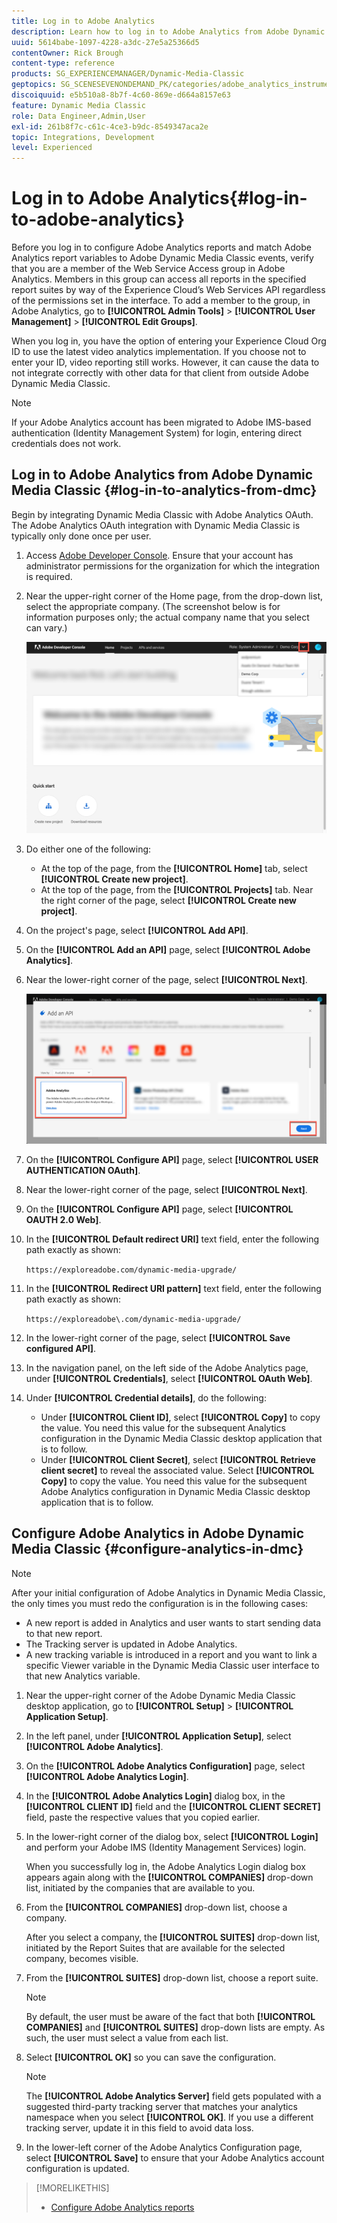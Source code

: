 ```yaml
---
title: Log in to Adobe Analytics
description: Learn how to log in to Adobe Analytics from Adobe Dynamic Media Classic.
uuid: 5614babe-1097-4228-a3dc-27e5a25366d5
contentOwner: Rick Brough
content-type: reference
products: SG_EXPERIENCEMANAGER/Dynamic-Media-Classic
geptopics: SG_SCENESEVENONDEMAND_PK/categories/adobe_analytics_instrumentation_kit
discoiquuid: e5b510a8-8b7f-4c60-869e-d664a8157e63
feature: Dynamic Media Classic
role: Data Engineer,Admin,User
exl-id: 261b8f7c-c61c-4ce3-b9dc-8549347aca2e
topic: Integrations, Development
level: Experienced
---
```

# Log in to Adobe Analytics{#log-in-to-adobe-analytics}

Before you log in to configure Adobe Analytics reports and match Adobe Analytics report variables to Adobe Dynamic Media Classic events, verify that you are a member of the Web Service Access group in Adobe Analytics. Members in this group can access all reports in the specified report suites by way of the Experience Cloud’s Web Services API regardless of the permissions set in the interface. To add a member to the group, in Adobe Analytics, go to **[!UICONTROL Admin Tools]** > **[!UICONTROL User Management]** > **[!UICONTROL Edit Groups]**.

When you log in, you have the option of entering your Experience Cloud Org ID to use the latest video analytics implementation. If you choose not to enter your ID, video reporting still works. However, it can cause the data to not integrate correctly with other data for that client from outside Adobe Dynamic Media Classic.

>[!NOTE]
>
>If your Adobe Analytics account has been migrated to Adobe IMS-based authentication (Identity Management System) for login, entering direct credentials does not work.

## Log in to Adobe Analytics from Adobe Dynamic Media Classic {#log-in-to-analytics-from-dmc}

Begin by integrating Dynamic Media Classic with Adobe Analytics OAuth. The Adobe Analytics OAuth integration with Dynamic Media Classic is typically only done once per user.

1. Access [Adobe Developer Console](https://developer.adobe.com/console). Ensure that your account has administrator permissions for the organization for which the integration is required.
1. Near the upper-right corner of the Home page, from the drop-down list, select the appropriate company. (The screenshot below is for information purposes only; the actual company name that you select can vary.)

   ![Create a new project](assets/analytics-oauth1.png)

1. Do either one of the following:

   * At the top of the page, from the **[!UICONTROL Home]** tab, select **[!UICONTROL Create new project]**.
   * At the top of the page, from the **[!UICONTROL Projects]** tab. Near the right corner of the page, select **[!UICONTROL Create new project]**.

1. On the project's page, select **[!UICONTROL Add API]**.
1. On the **[!UICONTROL Add an API]** page, select **[!UICONTROL Adobe Analytics]**.
1. Near the lower-right corner of the page, select **[!UICONTROL Next]**.

   ![Add an API](assets/analytics-oauth2.png)

1. On the **[!UICONTROL Configure API]** page, select **[!UICONTROL USER AUTHENTICATION OAuth]**.
1. Near the lower-right corner of the page, select **[!UICONTROL Next]**.
1. On the **[!UICONTROL Configure API]** page, select **[!UICONTROL OAUTH 2.0 Web]**.
1. In the **[!UICONTROL Default redirect URI]** text field, enter the following path exactly as shown:

   `https://exploreadobe.com/dynamic-media-upgrade/`

1. In the **[!UICONTROL Redirect URI pattern]** text field, enter the following path exactly as shown:

   `https://exploreadobe\.com/dynamic-media-upgrade/`

1. In the lower-right corner of the page, select **[!UICONTROL Save configured API]**.
1. In the navigation panel, on the left side of the Adobe Analytics page, under **[!UICONTROL Credentials]**, select **[!UICONTROL OAuth Web]**.
1. Under **[!UICONTROL Credential details]**, do the following:
   * Under **[!UICONTROL Client ID]**, select **[!UICONTROL Copy]** to copy the value. You need this value for the subsequent Analytics configuration in the Dynamic Media Classic desktop application that is to follow.
   * Under **[!UICONTROL Client Secret]**, select **[!UICONTROL Retrieve client secret]** to reveal the associated value. Select **[!UICONTROL Copy]** to copy the value. You need this value for the subsequent Adobe Analytics configuration in Dynamic Media Classic desktop application that is to follow.

## Configure Adobe Analytics in Adobe Dynamic Media Classic {#configure-analytics-in-dmc}

>[!NOTE]
>
>After your initial configuration of Adobe Analytics in Dynamic Media Classic, the only times you must redo the configuration is in the following cases:
>
>* A new report is added in Analytics and user wants to start sending data to that new report.
>* The Tracking server is updated in Adobe Analytics.
>* A new tracking variable is introduced in a report and you want to link a specific Viewer variable in the Dynamic Media Classic user interface to that new Analytics variable.
>

1. Near the upper-right corner of the Adobe Dynamic Media Classic desktop application, go to **[!UICONTROL Setup]** > **[!UICONTROL Application Setup]**.
1. In the left panel, under **[!UICONTROL Application Setup]**, select **[!UICONTROL Adobe Analytics]**.
1. On the **[!UICONTROL Adobe Analytics Configuration]** page, select **[!UICONTROL Adobe Analytics Login]**.
1. In the **[!UICONTROL Adobe Analytics Login]** dialog box, in the **[!UICONTROL CLIENT ID]** field and the **[!UICONTROL CLIENT SECRET]** field, paste the respective values that you copied earlier.
1. In the lower-right corner of the dialog box, select **[!UICONTROL Login]** and perform your Adobe IMS (Identity Management Services) login.

   When you successfully log in, the Adobe Analytics Login dialog box appears again along with the **[!UICONTROL COMPANIES]** drop-down list, initiated by the companies that are available to you.

1. From the **[!UICONTROL COMPANIES]** drop-down list, choose a company.

   After you select a company, the **[!UICONTROL SUITES]** drop-down list, initiated by the Report Suites that are available for the selected company, becomes visible.

1. From the **[!UICONTROL SUITES]** drop-down list, choose a report suite.

   >[!NOTE]
   >
   >By default, the user must be aware of the fact that both **[!UICONTROL COMPANIES]** and **[!UICONTROL SUITES]** drop-down lists are empty. As such, the user must select a value from each list.

1. Select **[!UICONTROL OK]** so you can save the configuration.

   >[!NOTE]
   >
   >The **[!UICONTROL Adobe Analytics Server]** field gets populated with a suggested third-party tracking server that matches your analytics namespace when you select **[!UICONTROL OK]**. If you use a different tracking server, update it in this field to avoid data loss.

1. In the lower-left corner of the Adobe Analytics Configuration page, select **[!UICONTROL Save]** to ensure that your Adobe Analytics account configuration is updated.

>[!MORELIKETHIS]
>
>* [Configure Adobe Analytics reports](configuring-analytics-reports.md#configuring_adobe_analytics_reports)
